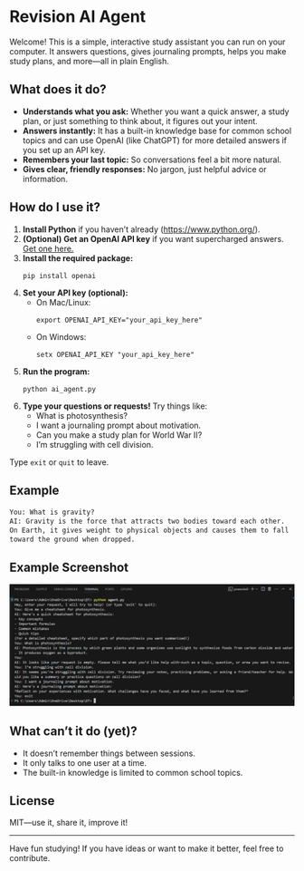 # Revision AI Agent

Welcome! This is a simple, interactive study assistant you can run on your computer. It answers questions, gives journaling prompts, helps you make study plans, and more—all in plain English.

## What does it do?

- **Understands what you ask:** Whether you want a quick answer, a study plan, or just something to think about, it figures out your intent.
- **Answers instantly:** It has a built-in knowledge base for common school topics and can use OpenAI (like ChatGPT) for more detailed answers if you set up an API key.
- **Remembers your last topic:** So conversations feel a bit more natural.
- **Gives clear, friendly responses:** No jargon, just helpful advice or information.

## How do I use it?

1. **Install Python** if you haven’t already (https://www.python.org/).
2. **(Optional) Get an OpenAI API key** if you want supercharged answers. [Get one here.](https://platform.openai.com/)
3. **Install the required package:**
   ```
   pip install openai
   ```
4. **Set your API key (optional):**
   - On Mac/Linux:
     ```
     export OPENAI_API_KEY="your_api_key_here"
     ```
   - On Windows:
     ```
     setx OPENAI_API_KEY "your_api_key_here"
     ```
5. **Run the program:**
   ```
   python ai_agent.py
   ```
6. **Type your questions or requests!** Try things like:
   - What is photosynthesis?
   - I want a journaling prompt about motivation.
   - Can you make a study plan for World War II?
   - I’m struggling with cell division.

Type `exit` or `quit` to leave.

## Example

```
You: What is gravity?
AI: Gravity is the force that attracts two bodies toward each other. On Earth, it gives weight to physical objects and causes them to fall toward the ground when dropped.
```

## Example Screenshot

![Output](Output.jpg)

## What can’t it do (yet)?

- It doesn’t remember things between sessions.
- It only talks to one user at a time.
- The built-in knowledge is limited to common school topics.

## License

MIT—use it, share it, improve it!

---

Have fun studying! If you have ideas or want to make it better, feel free to contribute.
